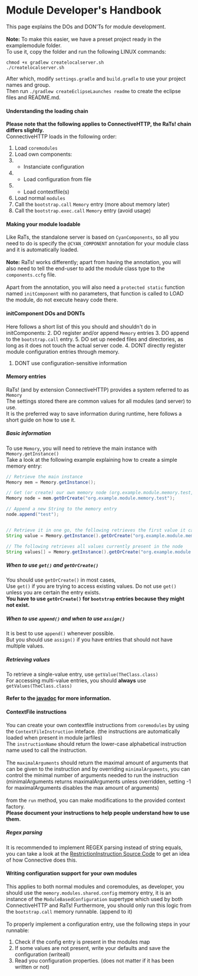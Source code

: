 # Module Developer's Handbook
This page explains the DOs and DON'Ts for module development.<br/>
<br/>
<b>Note:</b> To make this easier, we have a preset project ready in the examplemodule folder.<br/>
To use it, copy the folder and run the following LINUX commands:

```
chmod +x gradlew createlocalserver.sh
./createlocalserver.sh
```

After which, modify `settings.gradle` and `build.gradle` to use your project names and group.<br/>
Then run `./gradlew createEclipseLaunches readme` to create the eclipse files and README.md.

#### Understanding the loading chain
<b>Please note that the following applies to ConnectiveHTTP, the RaTs! chain differs slightly.</b><br />
ConnectiveHTTP loads in the following order:

1. Load `coremodules`
2. Load own components:
2. - Instanciate configuration
3. - Load configuration from file
4. - Load contextfile(s)
5. Load normal `modules`
6. Call the `bootstrap.call` `Memory` entry (more about memory later)
7. Call the `bootstrap.exec.call` `Memory` entry (avoid usage)


#### Making your module loadable
Like RaTs, the standalone server is based on `CyanComponents`, so all you need to do is specify
the `@CYAN_COMPONENT` annotation for your module class and it is automatically loaded.<br/>
<br/>
<b>Note:</b> RaTs! works differently; apart from having the annotation, you will also need to tell the end-user to add the module class type to the `components.ccfg` file.<br/>
<br/>
Apart from the annotation, you will also need a `protected static` function named `initComponent` with no parameters, that function is called to LOAD the module, do not execute heavy code there.


#### initComponent DOs and DONTs
Here follows a short list of this you should and shouldn't do in initComponents:
2. DO register and/or append `Memory` entries
3. DO append to the `bootstrap.call` entry.
5. DO set up needed files and directories, as long as it does not touch the actual server code.
4. DONT directly register module configuration entries through memory.
1. DONT use configuration-sensitive information


#### Memory entries
RaTs! (and by extension ConnectiveHTTP) provides a system referred to as `Memory`<br/>
The settings stored there are common values for all modules (and server) to use.<br/>
It is the preferred way to save information during runtime, here follows a short guide on how to use it.

##### Basic information
To use `Memory`, you will need to retrieve the main instance with `Memory.getInstance()`<br/>
Take a look at the following example explaining how to create a simple memory entry:

```java
// Retrieve the main instance
Memory mem = Memory.getInstance();

// Get (or create) our own memory node (org.example.module.memory.test, can be anything)
Memory node = mem.getOrCreate("org.example.module.memory.test");

// Append a new String to the memory entry
node.append("test");


// Retrieve it in one go, the following retrieves the first value it can find
String value = Memory.getInstance().getOrCreate("org.example.module.memory.test").getValue(String.class);

// The following retrieves all values currently present in the node
String values[] = Memory.getInstance().getOrCreate("org.example.module.memory.test").getValues(String.class);
```

##### When to use `get()` and `getOrCreate()`
You should use `getOrCreate()` in most cases,<br/>
Use `get()` if you are trying to access existing values. Do not use `get()` unless you are certain the entry exists.<br/>
<b>You have to use `getOrCreate()` for `bootstrap` entries because they might not exist.</b>


##### When to use `append()` and when to use `assign()`
It is best to use `append()` whenever possible.<br/>
But you should use `assign()` if you have entries that should not have multiple values.

##### Retrieving values
To retrieve a single-value entry, use `getValue(TheClass.class)`<br/>
For accessing multi-value entries, you should <b>always</b> use `getValues(TheClass.class)`
<br/>
<br/>
<b>Refer to the [javadoc](https://aerialworks.ddns.net/javadoc/RaTs/Memory/index.html) for more information.</b>


#### ContextFile instructions
You can create your own contextfile instructions from `coremodules` by using the `ContextFileInstruction` inteface. (the instructions are automatically loaded when present in module jarfiles)<br/>
The `instructionName` should return the lower-case alphabetical instruction name used to call the instruction.<br/>
<br/>
The `maximalArguments` should return the maximal amount of arguments that can be given to the instruction and by overriding `minimalArguments`, you can control the minimal number of arguments needed to run the instruction (minimalArguments returns maximalArguments unless overridden, setting -1 for maximalArguments disables the max amount of arguments)<br/>
<br/>
from the `run` method, you can make modifications to the provided context factory.<br/>
<b>Please document your instructions to help people understand how to use them.</b>

##### Regex parsing
It is recommended to implement REGEX parsing instead of string equals, you can take a look at the [RestrictionInstruction Source Code](src/main/java/org/asf/connective/standalone/main/impl/RestrictionInstruction.java) to get an idea of how Connective does this.

#### Writing configuration support for your own modules
This applies to both normal modules and coremodules, as developer, you should use the `memory.modules.shared.config` memory entry, it is an instance of the `ModuleBasedConfiguration` supertype which used by both ConnectiveHTTP and RaTs! Furthermore, you should only run this logic from the `bootstrap.call` memory runnable. (append to it)<br />
<br />
To properly implement a configuration entry, use the following steps in your runnable:
1. Check if the config entry is present in the modules map
2. If some values are not present, write your defaults and save the configuration (writeall)
3. Read you configuration properties. (does not matter if it has been written or not)
